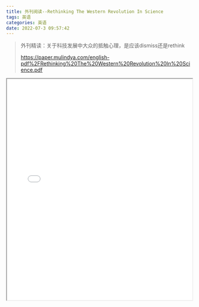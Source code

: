 ```yaml
---
title: 外刊阅读--Rethinking The Western Revolution In Science
tags: 英语
categories: 英语
date: 2022-07-3 09:57:42
---
```


>外刊精读：关于科技发展中大众的抵触心理，是应该dismiss还是rethink
>
>https://paper.mulindya.com/english-pdf%2FRethinking%20The%20Western%20Revolution%20In%20Science.pdf

<iframe src='/js/pdfjs_old/web/viewer.html?file=https://paper.mulindya.com/english-pdf%2FRethinking%20The%20Western%20Revolution%20In%20Science.pdf' width=100% height=600></iframe>